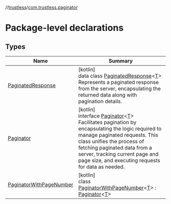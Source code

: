 //[trustless](../../index.md)/[com.trustless.paginator](index.md)

# Package-level declarations

## Types

| Name | Summary |
|---|---|
| [PaginatedResponse](-paginated-response/index.md) | [kotlin]<br>data class [PaginatedResponse](-paginated-response/index.md)&lt;[T](-paginated-response/index.md)&gt;<br>Represents a paginated response from the server, encapsulating the returned data along with pagination details. |
| [Paginator](-paginator/index.md) | [kotlin]<br>interface [Paginator](-paginator/index.md)&lt;[T](-paginator/index.md)&gt;<br>Facilitates pagination by encapsulating the logic required to manage paginated requests. This class unifies the process of fetching paginated data from a server, tracking current page and page size, and executing requests for data as needed. |
| [PaginatorWithPageNumber](-paginator-with-page-number/index.md) | [kotlin]<br>class [PaginatorWithPageNumber](-paginator-with-page-number/index.md)&lt;[T](-paginator-with-page-number/index.md)&gt; : [Paginator](-paginator/index.md)&lt;[T](-paginator-with-page-number/index.md)&gt; |
